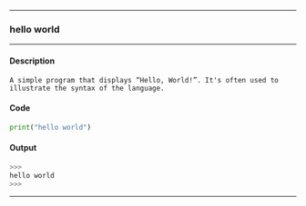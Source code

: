 
---

### hello world

---

#### Description

```
A simple program that displays “Hello, World!”. It's often used to illustrate the syntax of the language.
```

#### Code

```python
print("hello world")
```

#### Output

```python
>>>
hello world
>>>
```

---

